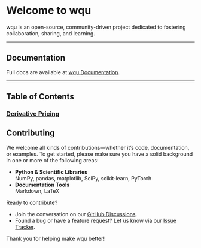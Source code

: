 # Welcome to wqu

wqu is an open-source, community-driven project dedicated to fostering collaboration, sharing, and learning.

---

## Documentation

Full docs are available at [wqu Documentation](https://azgh.cc/wqu).

---

## Table of Contents 

### [Derivative Pricing](Derivative%20Pricing/01-index/)

## Contributing

We welcome all kinds of contributions—whether it’s code, documentation, or examples. To get started, please make sure you have a solid background in one or more of the following areas:

- **Python & Scientific Libraries**  
  NumPy, pandas, matplotlib, SciPy, scikit‑learn, PyTorch  
- **Documentation Tools**  
  Markdown, LaTeX  

Ready to contribute?  
- Join the conversation on our [GitHub Discussions](https://github.com/azataiot/wqu/discussions).  
- Found a bug or have a feature request? Let us know via our [Issue Tracker](https://github.com/azataiot/wqu/issues).

Thank you for helping make wqu better!
